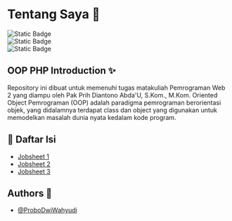 # Tentang Saya 👋
![Static Badge](https://img.shields.io/badge/Nama-Probo_Dwi_Wahyudi-bottlegreen)<br/>
![Static Badge](https://img.shields.io/badge/NIM-230202041-bottlegreen)<br/>
![Static Badge](https://img.shields.io/badge/Kelas-TI2B-bottlegreen) 

## OOP PHP Introduction ✨
Repository ini dibuat untuk memenuhi tugas matakuliah Pemrograman Web 2 yang diampu oleh Pak Prih Diantono Abda'U, S.Kom., M.Kom.
Oriented Object Pemrograman (OOP) adalah paradigma pemrograman berorientasi objek, yang didalamnya terdapat class dan object yang digunakan untuk memodelkan masalah dunia nyata kedalam kode program.

## 📌 Daftar Isi
- [Jobsheet 1](https://github.com/ProboDwi/P.WEB2/tree/main/jobsheet_1)
- [Jobsheet 2](https://github.com/ProboDwi/P.WEB2/tree/main/jobsheet_2)
- [Jobsheet 3](https://github.com/ProboDwi/P.WEB2/tree/main/jobsheet_3)

## Authors 🚀
- [@ProboDwiWahyudi](https://github.com/ProboDwi)
